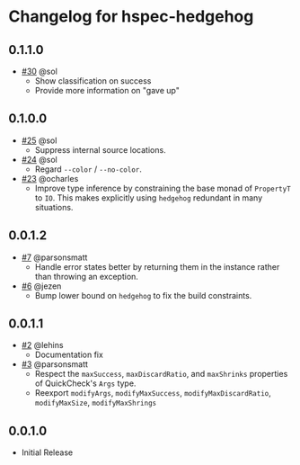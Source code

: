 # Changelog for hspec-hedgehog

## 0.1.1.0
- [#30](https://github.com/parsonsmatt/hspec-hedgehog/pull/30) @sol
    - Show classification on success
    - Provide more information on "gave up"

## 0.1.0.0

- [#25](https://github.com/parsonsmatt/hspec-hedgehog/pull/25) @sol
    - Suppress internal source locations.
- [#24](https://github.com/parsonsmatt/hspec-hedgehog/pull/24) @sol
    - Regard `--color` / `--no-color`.
- [#23](https://github.com/parsonsmatt/hspec-hedgehog/pull/23) @ocharles
    - Improve type inference by constraining the base monad of `PropertyT` to
      `IO`.  This makes explicitly using `hedgehog` redundant in many
      situations.

## 0.0.1.2

- [#7](https://github.com/parsonsmatt/hspec-hedgehog/pull/7) @parsonsmatt
    - Handle error states better by returning them in the instance rather than throwing an exception.
- [#6](https://github.com/parsonsmatt/hspec-hedgehog/pull/6) @jezen
    - Bump lower bound on `hedgehog` to fix the build constraints.

## 0.0.1.1

- [#2](https://github.com/parsonsmatt/hspec-hedgehog/pull/2) @lehins
    - Documentation fix
- [#3](https://github.com/parsonsmatt/hspec-hedgehog/pull/3) @parsonsmatt
    - Respect the `maxSuccess`, `maxDiscardRatio`, and `maxShrinks` properties of QuickCheck's `Args` type.
    - Reexport `modifyArgs`, `modifyMaxSuccess`, `modifyMaxDiscardRatio`, `modifyMaxSize`, `modifyMaxShrings`

## 0.0.1.0

- Initial Release

